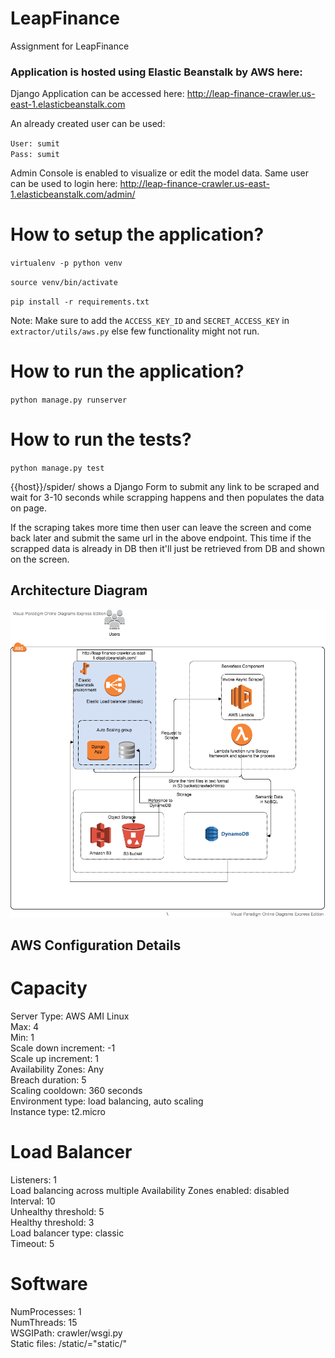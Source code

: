 # LeapFinance
Assignment for LeapFinance

### Application is hosted using Elastic Beanstalk by AWS here: 

Django Application can be accessed here: http://leap-finance-crawler.us-east-1.elasticbeanstalk.com

An already created user can be used:

`User: sumit` <br/>
`Pass: sumit`

Admin Console is enabled to visualize or edit the model data. Same user can be used to login here: http://leap-finance-crawler.us-east-1.elasticbeanstalk.com/admin/


# How to setup the application?

`virtualenv -p python venv`

`source venv/bin/activate`

`pip install -r requirements.txt`

Note: Make sure to add the `ACCESS_KEY_ID` and `SECRET_ACCESS_KEY` in `extractor/utils/aws.py` else few functionality might not run.

# How to run the application?

`python manage.py runserver`

# How to run the tests?

`python manage.py test`

{{host}}/spider/ shows a Django Form to submit any link to be scraped and wait for 3-10 seconds while scrapping happens and then populates the data on page.

If the scraping takes more time then user can leave the screen and come back later and submit the same url in the above endpoint. This time if the scrapped data is already in DB then it'll just be retrieved from DB and shown on the screen.



## Architecture Diagram


<img src="./lp_architecture_diagram.png" />


## AWS Configuration Details
# Capacity
Server Type: AWS AMI Linux<br/>
Max: 4<br/>
Min: 1<br/>
Scale down increment: -1<br/>
Scale up increment: 1<br/>
Availability Zones: Any<br/>
Breach duration: 5<br/>
Scaling cooldown: 360 seconds<br/>
Environment type: load balancing, auto scaling<br/>
Instance type: t2.micro<br/>

# Load Balancer

Listeners: 1<br/>
Load balancing across multiple Availability Zones enabled: disabled<br/>
Interval: 10<br/>
Unhealthy threshold: 5<br/>
Healthy threshold: 3<br/>
Load balancer type: classic<br/>
Timeout: 5<br/>

# Software

NumProcesses: 1<br/>
NumThreads: 15<br/>
WSGIPath: crawler/wsgi.py<br/>
Static files: /static/="static/"<br/>
